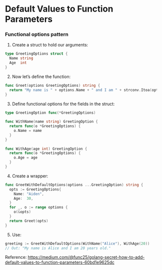 # Default Values to Function Parameters

### Functional options pattern

1. Create a struct to hold our arguments:
```go
type GreetingOptions struct {  
  Name string  
  Age  int  
}
```

2. Now let’s define the function:
```go
func Greet(options GreetingOptions) string {
  return "My name is " + options.Name + " and I am " + strconv.Itoa(options.Age) + " years old."
}
```

3. Define functional options for the fields in the struct:
```go
type GreetingOption func(*GreetingOptions)  
  
func WithName(name string) GreetingOption {  
  return func(o *GreetingOptions) {  
    o.Name = name  
  }  
}  
  
func WithAge(age int) GreetingOption {  
  return func(o *GreetingOptions) {  
    o.Age = age  
  }  
}
```

4. Create a wrapper:
```go
func GreetWithDefaultOptions(options ...GreetingOption) string {  
  opts := GreetingOptions{  
    Name: "Aiden",  
    Age:  30,  
  }  
  for _, o := range options {  
    o(&opts)  
  }  
  return Greet(opts)  
}
```

5. Use:
```go
greeting := GreetWithDefaultOptions(WithName("Alice"), WithAge(20))  
// Out: "My name is Alice and I am 20 years old."
```

Reference: https://medium.com/@func25/golang-secret-how-to-add-default-values-to-function-parameters-60bd1e9625dc